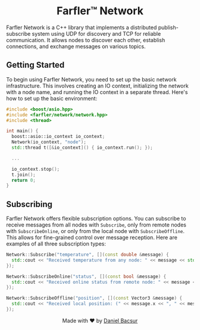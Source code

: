 <h1 align="center">Farfler&trade; Network</h1>

Farfler Network is a C++ library that implements a distributed publish-subscribe system using UDP for discovery and TCP for reliable communication. It allows nodes to discover each other, establish connections, and exchange messages on various topics.

<h2 id="getting-started">Getting Started</h2>

To begin using Farfler Network, you need to set up the basic network infrastructure. This involves creating an IO context, initializing the network with a node name, and running the IO context in a separate thread. Here's how to set up the basic environment:

```cxx
#include <boost/asio.hpp>
#include <farfler/network/network.hpp>
#include <thread>

int main() {
  boost::asio::io_context io_context;
  Network(io_context, "node");
  std::thread t([&io_context]() { io_context.run(); });

  ...

  io_context.stop();
  t.join();
  return 0;
}
```

<h2 id="subscribing">Subscribing</h2>

Farfler Network offers flexible subscription options. You can subscribe to receive messages from all nodes with `Subscribe`, only from remote nodes with `SubscribeOnline`, or only from the local node with `SubscribeOffline`. This allows for fine-grained control over message reception. Here are examples of all three subscription types:

```cxx
Network::Subscribe("temperature", [](const double &message) {
  std::cout << "Received temperature from any node: " << message << std::endl;
});

Network::SubscribeOnline("status", [](const bool &message) {
  std::cout << "Received online status from remote node: " << message << std::endl;
});

Network::SubscribeOffline("position", [](const Vector3 &message) {
  std::cout << "Received local position: (" << message.x << ", " << message.y << ", " << message.z << ")" << std::endl;
});
```

<p align="center">
  Made with ❤️ by <a href="https://github.com/danielbacsur" target="_blank">Daniel Bacsur</a>
</p>
